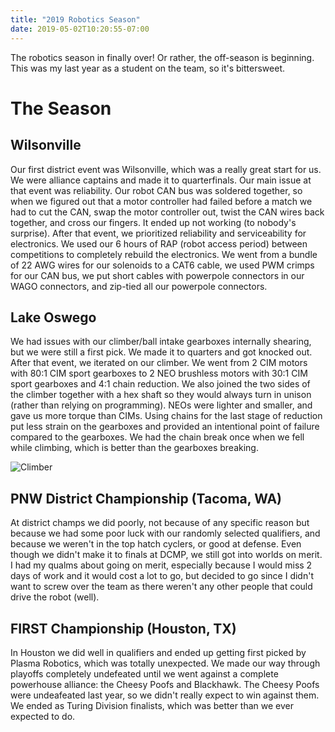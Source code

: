 ```yaml
---
title: "2019 Robotics Season"
date: 2019-05-02T10:20:55-07:00
---
```


The robotics season in finally over! Or rather, the off-season is beginning.
This was my last year as a student on the team, so it's bittersweet.

# The Season

## Wilsonville

Our first district event was Wilsonville, which was a really great start for us.
We were alliance captains and made it to quarterfinals. Our main issue at that
event was reliability. Our robot CAN bus was soldered together, so when we figured
out that a motor controller had failed before a match we had to cut the CAN, swap
the motor controller out, twist the CAN wires back together, and cross our fingers.
It ended up not working (to nobody's surprise). After that event, we prioritized
reliability and serviceability for electronics. We used our 6 hours of RAP (robot
access period) between competitions to completely rebuild the electronics. We
went from a bundle of 22 AWG wires for our solenoids to a CAT6 cable, we used PWM
crimps for our CAN bus, we put short cables with powerpole connectors in our WAGO
connectors, and zip-tied all our powerpole connectors.

## Lake Oswego

We had issues with our climber/ball intake gearboxes internally
shearing, but we were still a first pick. We made it to quarters and got knocked
out. After that event, we iterated on our climber. We went from 2 CIM motors with
80:1 CIM sport gearboxes to 2 NEO brushless motors with 30:1 CIM sport gearboxes
and 4:1 chain reduction. We also joined the two sides of the climber together with
a hex shaft so they would always turn in unison (rather than relying on programming).
NEOs were lighter and smaller, and gave us more torque than CIMs. Using chains for
the last stage of reduction put less strain on the gearboxes and provided an
intentional point of failure compared to the gearboxes. We had the chain break once
when we fell while climbing, which is better than the gearboxes breaking.

<img src="/climber.jpg" alt="Climber" />

## PNW District Championship (Tacoma, WA)

At district champs we did poorly, not because of any specific reason but because we had some
poor luck with our randomly selected qualifiers, and because we weren't in the top
hatch cyclers, or good at defense. Even though we didn't make it to finals at DCMP, we still
got into worlds on merit. I had my qualms about going on merit, especially because I would
miss 2 days of work and it would cost a lot to go, but decided to go since I didn't want to
screw over the team as there weren't any other people that could drive the robot (well).

## FIRST Championship (Houston, TX)

In Houston we did well in qualifiers and ended up getting first picked by Plasma Robotics, which
was totally unexpected. We made our way through playoffs completely undefeated until we went against
a complete powerhouse alliance: the Cheesy Poofs and Blackhawk. The Cheesy Poofs were undeafeated
last year, so we didn't really expect to win against them. We ended as Turing Division finalists,
which was better than we ever expected to do.